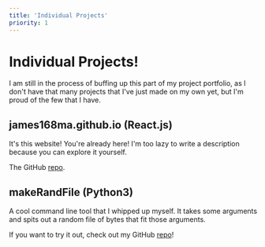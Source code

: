 ```yaml
---
title: 'Individual Projects'
priority: 1
---
```

# Individual Projects!

I am still in the process of buffing up this part of my project portfolio, as I don't
have that many projects that I've just made on my own yet, but I'm proud of the few
that I have.

## james168ma.github.io (React.js)

It's this website! You're already here! I'm too lazy to write a description because
you can explore it yourself.

The GitHub [repo](https://github.com/james168ma/james168ma.github.io).

## makeRandFile (Python3)

A cool command line tool that I whipped up myself. It takes some arguments and
spits out a random file of bytes that fit those arguments.

If you want to try it out, check out my GitHub [repo](https://github.com/james168ma/makeRandFile)!
